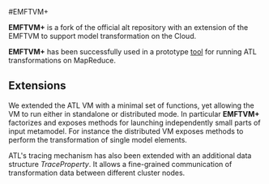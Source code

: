 #EMFTVM+

**EMFTVM+** is a fork of the official alt repository with an extension of the EMFTVM to support model transformation on the Cloud.

**EMFTVM+** has been successfully used in a prototype [tool](https://github.com/atlanmod/ATL_MR) for running ATL transformations on MapReduce.

## Extensions

We extended the ATL VM with a minimal set of functions, yet allowing the VM to run either in standalone or distributed mode.
In particular **EMFTVM+**  factorizes and exposes methods for launching independently small parts of input metamodel.
For instance the distributed VM exposes methods to perform the transformation of single model elements. 

ATL's tracing mechanism has also been extended with an additional data structure *TraceProperty*. It allows a fine-grained communication of transformation data between different cluster nodes.
